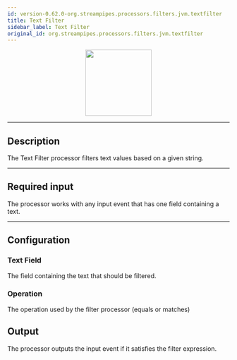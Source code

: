 ```yaml
---
id: version-0.62.0-org.streampipes.processors.filters.jvm.textfilter
title: Text Filter
sidebar_label: Text Filter
original_id: org.streampipes.processors.filters.jvm.textfilter
---
```




<p align="center"> 
    <img src="/img/pipeline-elements/org.streampipes.processors.filters.jvm.textfilter/icon.png" width="150px;" class="pe-image-documentation"/>
</p>

***

## Description
The Text Filter processor filters text values based on a given string.

***

## Required input
The processor works with any input event that has one field containing a text.

***

## Configuration

### Text Field
The field containing the text that should be filtered.


### Operation
The operation used by the filter processor (equals or matches)

## Output
The processor outputs the input event if it satisfies the filter expression.